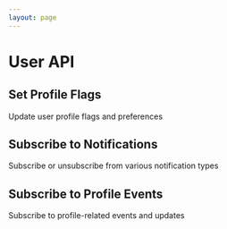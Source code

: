 ```yaml
---
layout: page
---
```


# User API

<InteractiveUserAPI />

## Set Profile Flags
Update user profile flags and preferences

<InteractiveUserAPIEndpoint1 />

## Subscribe to Notifications
Subscribe or unsubscribe from various notification types

<InteractiveUserAPIEndpoint2 />

## Subscribe to Profile Events
Subscribe to profile-related events and updates

<InteractiveUserAPIEndpoint3 />

<script setup>
import InteractiveUserAPI from '../.vitepress/theme/components/InteractiveUserAPI.vue'
import InteractiveUserAPIEndpoint1 from '../.vitepress/theme/components/InteractiveUserAPIEndpoint1.vue'
import InteractiveUserAPIEndpoint2 from '../.vitepress/theme/components/InteractiveUserAPIEndpoint2.vue'
import InteractiveUserAPIEndpoint3 from '../.vitepress/theme/components/InteractiveUserAPIEndpoint3.vue'
import SimpleOutline from '../.vitepress/theme/components/SimpleOutline.vue'
</script>

<SimpleOutline :items="[
  { text: 'Set Profile Flags', anchor: '#set-profile-flags' },
  { text: 'Subscribe to Notifications', anchor: '#subscribe-to-notifications' },
  { text: 'Subscribe to Profile Events', anchor: '#subscribe-to-profile-events' }
]" />

